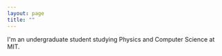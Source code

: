 ```yaml
---
layout: page
title: ""
---
```

I'm an undergraduate student studying Physics and Computer Science at MIT.
